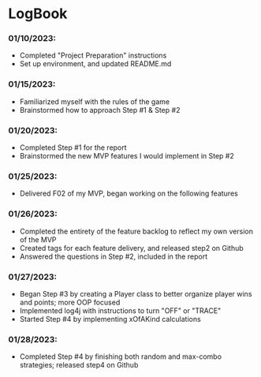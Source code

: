 # LogBook


### 01/10/2023:
- Completed "Project Preparation" instructions
- Set up environment, and updated README.md

### 01/15/2023:
- Familiarized myself with the rules of the game
- Brainstormed how to approach Step #1 & Step #2

### 01/20/2023:
- Completed Step #1 for the report
- Brainstormed the new MVP features I would implement in Step #2

### 01/25/2023:
- Delivered F02 of my MVP, began working on the following features

### 01/26/2023:
- Completed the entirety of the feature backlog to reflect my own version of the MVP
- Created tags for each feature delivery, and released step2 on Github
- Answered the questions in Step #2, included in the report

### 01/27/2023:
- Began Step #3 by creating a Player class to better organize player wins and points; more OOP focused 
- Implemented log4j with instructions to turn "OFF" or "TRACE"
- Started Step #4 by implementing xOfAKind calculations

### 01/28/2023:
- Completed Step #4 by finishing both random and max-combo strategies; released step4 on Github
